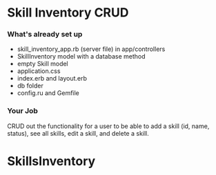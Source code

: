 # Skill Inventory CRUD

### What's already set up

* skill_inventory_app.rb (server file) in app/controllers
* SkillInventory model with a database method
* empty Skill model
* application.css
* index.erb and layout.erb
* db folder
* config.ru and Gemfile

### Your Job

CRUD out the functionality for a user to be able to add a skill (id, name, status), see all skills, edit a skill, and delete a skill. 
# SkillsInventory
